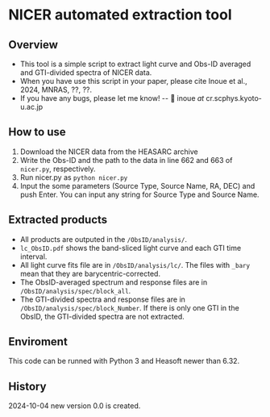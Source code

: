 # NICER automated extraction tool
## Overview
- This tool is a simple script to extract light curve and Obs-ID averaged and GTI-divided spectra of NICER data.
- When you have use this script in your paper, please cite Inoue et al., 2024, MNRAS, ??, ??.
- If you have any bugs, please let me know!
--  📧 inoue *at* cr.scphys.kyoto-u.ac.jp

## How to use
1. Download the NICER data from the HEASARC archive
2. Write the Obs-ID and the path to the data in line 662 and 663 of <code>nicer.py</code>, respectively.
3. Run nicer.py as <code>python nicer.py</code> 
4. Input the some parameters (Source Type, Source Name, RA, DEC) and push Enter. You can input any string for Source Type and Source Name.

## Extracted products
- All products are outputed in the <code>/ObsID/analysis/</code>.
- <code>lc_ObsID.pdf</code> shows the band-sliced light curve and each GTI time interval.
- All light curve fits file are in <code>/ObsID/analysis/lc/</code>. The files with <code>_bary</code> mean that they are barycentric-corrected.
- The ObsID-averaged spectrum and response files are in <code>/ObsID/analysis/spec/block_all</code>.
- The GTI-divided spectra and response files are in <code>/ObsID/analysis/spec/block_Number</code>. If there is only one GTI in the ObsID, the GTI-divided spectra are not extracted. 

## Enviroment
This code can be runned with Python 3 and Heasoft newer than 6.32.

## History
2024-10-04 new version 0.0 is created.
